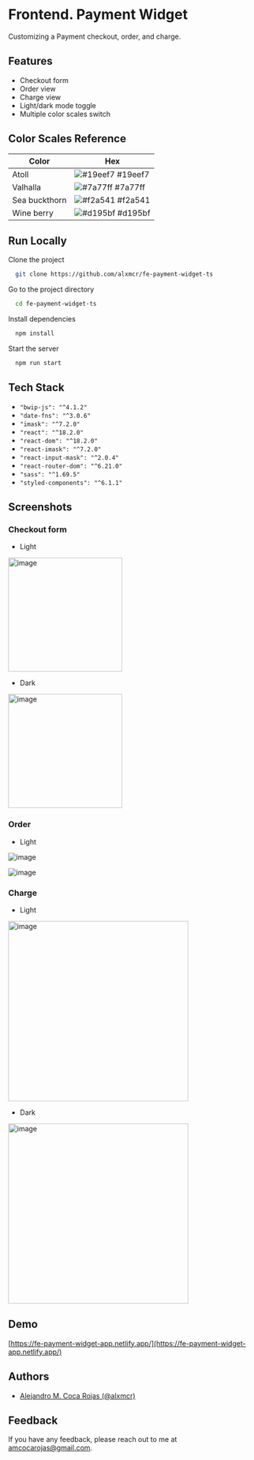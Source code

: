 # Frontend. Payment Widget

Customizing a Payment checkout, order, and charge.

## Features

- Checkout form
- Order view
- Charge view
- Light/dark mode toggle
- Multiple color scales switch

## Color Scales Reference

| Color         | Hex                                                              |
| ------------- | ---------------------------------------------------------------- |
| Atoll         | ![#19eef7](https://via.placeholder.com/10/19eef7?text=+) #19eef7 |
| Valhalla      | ![#7a77ff](https://via.placeholder.com/10/7a77ff?text=+) #7a77ff |
| Sea buckthorn | ![#f2a541](https://via.placeholder.com/10/f2a541?text=+) #f2a541 |
| Wine berry    | ![#d195bf](https://via.placeholder.com/10/00b48a?text=+) #d195bf |

## Run Locally

Clone the project

```bash
  git clone https://github.com/alxmcr/fe-payment-widget-ts
```

Go to the project directory

```bash
  cd fe-payment-widget-ts
```

Install dependencies

```bash
  npm install
```

Start the server

```bash
  npm run start
```

## Tech Stack

- `"bwip-js": "^4.1.2"`
- `"date-fns": "^3.0.6"`
- `"imask": "^7.2.0"`
- `"react": "^18.2.0"`
- `"react-dom": "^18.2.0"`
- `"react-imask": "^7.2.0"`
- `"react-input-mask": "^2.0.4"`
- `"react-router-dom": "^6.21.0"`
- `"sass": "^1.69.5"`
- `"styled-components": "^6.1.1"`

## Screenshots

### Checkout form

- Light

<img width="231" alt="image" src="https://github.com/alxmcr/fe-payment-widget-ts/assets/8689897/d0d0c8e6-cc0a-4337-bd3d-2d45daa2b10c">

- Dark

<img width="231" alt="image" src="https://github.com/alxmcr/fe-payment-widget-ts/assets/8689897/47a9282e-a492-4dbc-aec7-61a4cd6cf875">

### Order

- Light

![image](https://github.com/alxmcr/fe-payment-widget-ts/assets/8689897/c66246af-9f6d-45ab-ae65-716ec38912a0)

![image](https://github.com/alxmcr/fe-payment-widget-ts/assets/8689897/315eff3f-b1df-4e93-b161-d9ae4ff5275c)


### Charge

- Light

<img width="365" alt="image" src="https://github.com/alxmcr/fe-payment-widget-ts/assets/8689897/180da490-14f5-479d-8807-c242d6edf340">

- Dark

<img width="365" alt="image" src="https://github.com/alxmcr/fe-payment-widget-ts/assets/8689897/3642e92b-c119-488e-800d-232f76611c2d">

## Demo

[https://fe-payment-widget-app.netlify.app/](https://fe-payment-widget-app.netlify.app/)

## Authors

- [Alejandro M. Coca Rojas (@alxmcr)](https://www.github.com/alxmcr)

## Feedback

If you have any feedback, please reach out to me at amcocarojas@gmail.com.
